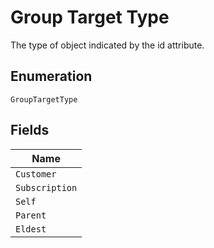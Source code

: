 
# Group Target Type

The type of object indicated by the id attribute.

## Enumeration

`GroupTargetType`

## Fields

| Name |
|  --- |
| `Customer` |
| `Subscription` |
| `Self` |
| `Parent` |
| `Eldest` |

